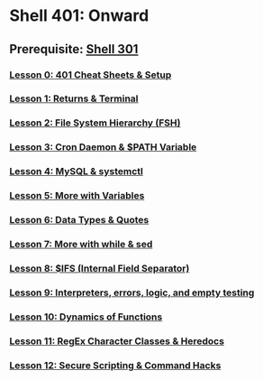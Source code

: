 # Shell 401: Onward

## Prerequisite: [Shell 301](https://github.com/inkVerb/VIP/tree/master/301-shell)

### [Lesson 0: 401 Cheat Sheets & Setup](https://github.com/inkVerb/vip/blob/master/401-shell/Lesson-00.md)

### [Lesson 1: Returns & Terminal](https://github.com/inkVerb/vip/blob/master/401-shell/Lesson-01.md)

### [Lesson 2: File System Hierarchy (FSH)](https://github.com/inkVerb/vip/blob/master/401-shell/Lesson-02.md)

### [Lesson 3: Cron Daemon & $PATH Variable](https://github.com/inkVerb/vip/blob/master/401-shell/Lesson-03.md)

### [Lesson 4: MySQL & systemctl](https://github.com/inkVerb/vip/blob/master/401-shell/Lesson-04.md)

### [Lesson 5: More with Variables](https://github.com/inkVerb/vip/blob/master/401-shell/Lesson-05.md)

### [Lesson 6: Data Types & Quotes](https://github.com/inkVerb/vip/blob/master/401-shell/Lesson-06.md)

### [Lesson 7: More with while & sed](https://github.com/inkVerb/vip/blob/master/401-shell/Lesson-07.md)

### [Lesson 8: $IFS (Internal Field Separator)](https://github.com/inkVerb/vip/blob/master/401-shell/Lesson-08.md)

### [Lesson 9: Interpreters, errors, logic, and empty testing](https://github.com/inkVerb/vip/blob/master/401-shell/Lesson-09.md)

### [Lesson 10: Dynamics of Functions](https://github.com/inkVerb/vip/blob/master/401-shell/Lesson-10.md)

### [Lesson 11: RegEx Character Classes & Heredocs](https://github.com/inkVerb/vip/blob/master/401-shell/Lesson-11.md)

### [Lesson 12: Secure Scripting & Command Hacks](https://github.com/inkVerb/vip/blob/master/401-shell/Lesson-12.md)
